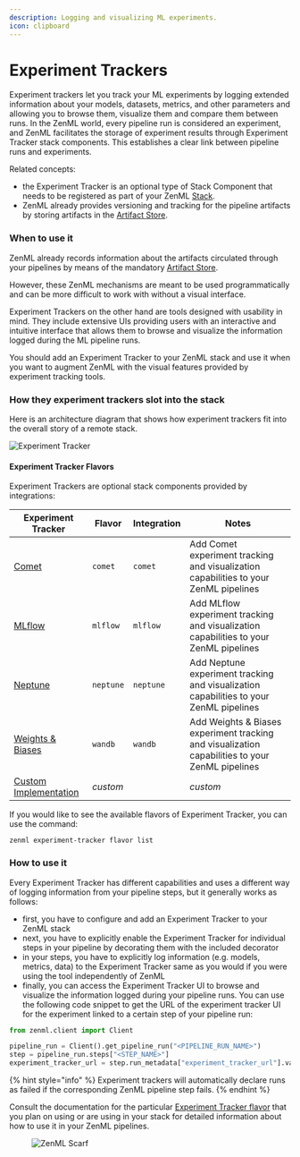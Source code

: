 ```yaml
---
description: Logging and visualizing ML experiments.
icon: clipboard
---
```


# Experiment Trackers

Experiment trackers let you track your ML experiments by logging extended information about your models, datasets,
metrics, and other parameters and allowing you to browse them, visualize them and compare them between runs. In the
ZenML world, every pipeline run is considered an experiment, and ZenML facilitates the storage of experiment results
through Experiment Tracker stack components. This establishes a clear link between pipeline runs and experiments.

Related concepts:

* the Experiment Tracker is an optional type of Stack Component that needs to be registered as part of your
  ZenML [Stack](../../user-guide/production-guide/understand-stacks.md).
* ZenML already provides versioning and tracking for the pipeline artifacts by storing artifacts in
  the [Artifact Store](../artifact-stores/artifact-stores.md).

### When to use it

ZenML already records information about the artifacts circulated through your pipelines by means of the
mandatory [Artifact Store](../artifact-stores/artifact-stores.md).

However, these ZenML mechanisms are meant to be used programmatically and can be more difficult to work with without a
visual interface.

Experiment Trackers on the other hand are tools designed with usability in mind. They include extensive UIs providing
users with an interactive and intuitive interface that allows them to browse and visualize the information logged during
the ML pipeline runs.

You should add an Experiment Tracker to your ZenML stack and use it when you want to augment ZenML with the visual
features provided by experiment tracking tools.

### How they experiment trackers slot into the stack

Here is an architecture diagram that shows how experiment trackers fit into the overall story of a remote stack.

![Experiment Tracker](../../.gitbook/assets/Remote_with_exp_tracker.png)

#### Experiment Tracker Flavors

Experiment Trackers are optional stack components provided by integrations:

| Experiment Tracker                 | Flavor    | Integration | Notes                                                                                           |
|------------------------------------|-----------|-------------|-------------------------------------------------------------------------------------------------|
| [Comet](comet.md)                | `comet`  | `comet`    | Add Comet experiment tracking and visualization capabilities to your ZenML pipelines           |
| [MLflow](mlflow.md)                | `mlflow`  | `mlflow`    | Add MLflow experiment tracking and visualization capabilities to your ZenML pipelines           |
| [Neptune](neptune.md)              | `neptune` | `neptune`   | Add Neptune experiment tracking and visualization capabilities to your ZenML pipelines          |
| [Weights & Biases](wandb.md)       | `wandb`   | `wandb`     | Add Weights & Biases experiment tracking and visualization capabilities to your ZenML pipelines |
| [Custom Implementation](custom.md) | _custom_  |             | _custom_                                                                                        |

If you would like to see the available flavors of Experiment Tracker, you can use the command:

```shell
zenml experiment-tracker flavor list
```

### How to use it

Every Experiment Tracker has different capabilities and uses a different way of logging information from your pipeline
steps, but it generally works as follows:

* first, you have to configure and add an Experiment Tracker to your ZenML stack
* next, you have to explicitly enable the Experiment Tracker for individual steps in your pipeline by decorating them
  with the included decorator
* in your steps, you have to explicitly log information (e.g. models, metrics, data) to the Experiment Tracker same as
  you would if you were using the tool independently of ZenML
* finally, you can access the Experiment Tracker UI to browse and visualize the information logged during your pipeline
  runs. You can use the following code snippet to get the URL of the experiment tracker UI for the experiment linked to
  a certain step of your pipeline run:

```python
from zenml.client import Client

pipeline_run = Client().get_pipeline_run("<PIPELINE_RUN_NAME>")
step = pipeline_run.steps["<STEP_NAME>"]
experiment_tracker_url = step.run_metadata["experiment_tracker_url"].value
```

{% hint style="info" %}
Experiment trackers will automatically declare runs as failed if the corresponding ZenML pipeline step fails.
{% endhint %}

Consult the documentation for the
particular [Experiment Tracker flavor](experiment-trackers.md#experiment-tracker-flavors) that you plan on using or are
using in your stack for detailed information about how to use it in your ZenML pipelines.

<!-- For scarf -->
<figure><img alt="ZenML Scarf" referrerpolicy="no-referrer-when-downgrade" src="https://static.scarf.sh/a.png?x-pxid=f0b4f458-0a54-4fcd-aa95-d5ee424815bc" /></figure>
